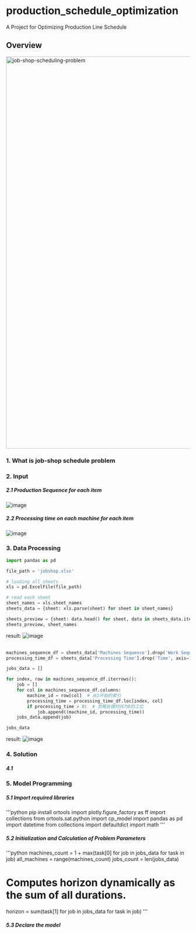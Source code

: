 # production_schedule_optimization
A Project for Optimizing Production Line Schedule

## Overview
<img width="1071" alt="job-shop-scheduling-problem" src="https://github.com/Yufei-Terry/production_schedule_optimization/assets/146860931/44012583-a0ba-446d-a125-16a2c3cc17aa">

### 1. What is job-shop schedule problem


### 2. Input
##### 2.1 Production Sequence for each item
![image](https://github.com/Yufei-Terry/production_schedule_optimization/assets/146860931/6bcb8e3b-1f19-4f7e-9593-c6d9c330cc67)

##### 2.2 Processing time on each machine for each item
![image](https://github.com/Yufei-Terry/production_schedule_optimization/assets/146860931/c3394fe8-705d-4e5f-ae59-4faa160a33ac)

### 3. Data Processing
```python
import pandas as pd

file_path = 'jobshop.xlsx'

# loading all sheets
xls = pd.ExcelFile(file_path)

# read each sheet
sheet_names = xls.sheet_names
sheets_data = {sheet: xls.parse(sheet) for sheet in sheet_names}

sheets_preview = {sheet: data.head() for sheet, data in sheets_data.items()}
sheets_preview, sheet_names
```
result:
![image](https://github.com/Yufei-Terry/production_schedule_optimization/assets/146860931/8f7e0a43-c52e-46c6-893b-4e44a3704d7f)
<br><br>
```python
machines_sequence_df = sheets_data['Machines Sequence'].drop('Work Sequence', axis=1)
processing_time_df = sheets_data['Processing Time'].drop('Time', axis=1)

jobs_data = []

for index, row in machines_sequence_df.iterrows():
    job = []
    for col in machines_sequence_df.columns:
        machine_id = row[col]  # 从1开始的索引
        processing_time = processing_time_df.loc[index, col]
        if processing_time > 0:  # 忽略处理时间为0的工位
            job.append((machine_id, processing_time))
    jobs_data.append(job)

jobs_data
```
result:
![image](https://github.com/Yufei-Terry/production_schedule_optimization/assets/146860931/ff5b9c70-593a-4e52-abb3-f8aed666a877)

### 4. Solution
##### 4.1 


### 5. Model Programming
##### 5.1 Import required libraries
'''python
pip install ortools
import plotly.figure_factory as ff
import collections
from ortools.sat.python import cp_model
import pandas as pd
import datetime
from collections import defaultdict
import math
'''

##### 5.2 Initialization and Calculation of Problem Parameters
'''python
machines_count = 1 + max(task[0] for job in jobs_data for task in job)
all_machines = range(machines_count)
jobs_count = len(jobs_data)
# Computes horizon dynamically as the sum of all durations.
horizon = sum(task[1] for job in jobs_data for task in job)
'''

##### 5.3 Declare the model

